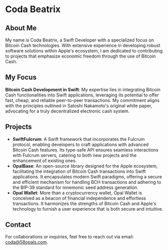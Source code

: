 # Coda Beatrix

## About Me
My name is Coda Beatrix, a Swift Developer with a specialized focus on Bitcoin Cash technologies. With extensive experience in developing robust software solutions within Apple's ecosystem, I am dedicated to contributing to projects that emphasize economic freedom through the use of Bitcoin Cash.

## My Focus
**Bitcoin Cash Development in Swift**: My expertise lies in integrating Bitcoin Cash functionalities into Swift applications, leveraging its potential to offer fast, cheap, and reliable peer-to-peer transactions. My commitment aligns with the principles outlined in Satoshi Nakamoto's original white paper, advocating for a truly decentralized electronic cash system.

## Projects
- **SwiftFulcrum**: A Swift framework that incorporates the Fulcrum protocol, enabling developers to craft applications with advanced Bitcoin Cash features. Its type-safe API ensures seamless interactions with Fulcrum servers, catering to both new projects and the enhancement of existing ones.
- **OpalBase**: An open-source library designed for the Apple ecosystem, facilitating the integration of Bitcoin Cash transactions into Swift applications. It encapsulates modern Swift paradigms, offering a secure and efficient mechanism for handling BCH transactions and adhering to the BIP-39 standard for mnemonic seed address generation.
- **Opal Wallet**: More than a cryptocurrency wallet, Opal Wallet is conceived as a beacon of financial independence and effortless transactions. It harmonizes the strengths of Bitcoin Cash and Apple's technology to furnish a user experience that is both secure and intuitive.

## Contact
For collaborations or inquiries, feel free to reach out via email: [coda@58opals.com](mailto:coda@58opals.com).
